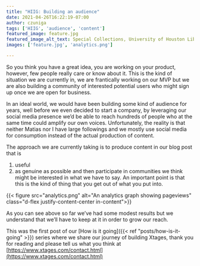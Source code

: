 ```yaml
---
title: "HIIG: Building an audience"
date: 2021-04-26T16:22:19-07:00
author: czuniga
tags: ['HIIG', 'audience', 'content']
featured_image: feature.jpg
featured_image_alt_text: Special Collections, University of Houston Libraries, Public domain, via Wikimedia Commons, https://commons.wikimedia.org/wiki/File:Audience_Frontier_Fiesta.jpg
images: ['feature.jpg', 'analytics.png']

---
```


So you think you have a great idea, you are working on your product, however, few people really care or know about it. This is the kind of situation we are currently in, we are frantically working on our MVP but we are also building a community of interested potential users who might sign up once we are open for business.

In an ideal world, we would have been building some kind of audience for years, well before we even decided to start a company, by leveraging our social media presence we’d be able to reach hundreds of people who at the same time could amplify our own voices. Unfortunately, the reality is that neither Matias nor I have large followings and we mostly use social media for consumption instead of the actual production of content.

The approach we are currently taking is to produce content in our blog post that is
1. useful
2. as genuine as possible
and then participate in communities we think might be interested in what we have to say. An important point is that this is the kind of thing that you get out of what you put into.

{{< figure src="analytics.png" alt="An analytics graph showing pageviews" class="d-flex justify-content-center in-content">}}

As you can see above so far we’ve had some modest results but we understand that we’ll have to keep at it in order to grow our reach.

This was the first post of our [How is it going]({{< ref "posts/how-is-it-going" >}}) series where we share our journey of building Xtages, thank you for reading and please tell us what you think at [https://www.xtages.com/contact.html](https://www.xtages.com/contact.html)
